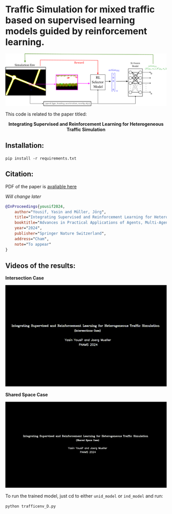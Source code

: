




# Traffic Simulation for mixed traffic based on supervised learning models guided by reinforcement learning.

<center>
<img src="methodology.png" />
</center>


This code is related to the paper titled: 

<center>
<b>Integrating Supervised and Reinforcement Learning for Heterogeneous Traffic Simulation</b>
</center>

## Installation:
`pip install -r requirements.txt`

## Citation:

PDF of the paper is [avaliable here](paper.pdf)

*Will change later* 


```bibtex
@InProceedings{yousif2024,
    author="Yousif, Yasin and Müller, Jörg",
    title="Integrating Supervised and Reinforcement Learning for Heterogeneous Traffic Simulation",
    booktitle="Advances in Practical Applications of Agents, Multi-Agent Systems.",
    year="2024",
    publisher="Springer Nature Switzerland",
    address="Cham",
    note="To appear"
}
```




## Videos of the results:

**Intersection Case**

![](ind_model/output_ind.gif)


**Shared Space Case**

![](unid_model/output_unid.gif)


To run the trained model, just cd to either `unid_model` or `ind_model` and run:

`python trafficenv_D.py`






